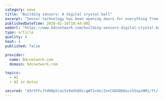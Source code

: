 ```yaml
---
category: news
title: "Building sensors: A digital crystal ball"
excerpt: "Sensor technology has been opening doors for everything from precisely measuring the impacts of climate change on sea levels to enabling driverless cars to alerting homeowners when ... Gensler is experimenting with facial recognition to inform artificial intelligence (AI). • HOK provided interiors and sustainable design for a recently ..."
publishedDateTime: 2020-02-10T18:44:00Z
webUrl: "https://www.bdcnetwork.com/building-sensors-digital-crystal-ball"
type: article
quality: 4
heat: 4
published: false

provider:
  name: Bdcnetwork.com
  domain: bdcnetwork.com

topics:
  - AI
  - AI in Autos

secured: "d3rYFFcJtd99pSrai5x9aShQ9icgWT2+Ue/ZxnCUDXQbOecs55xpsHMi/Tt/+oT2/I5U9vPtJ3CU2Y8+4a7RYKnK6Zl7iVfuM6wErYsKK4UqFkDba5M0JlbWwh+eO0eMOqbXA4lygB5cDvSWI8n4DOgnCT71M5JiEs6fJFGndf/w7/hRKQtsDWLTYeDzSHvrDi6EI7rZbmuYMZ4bFzoOhdXJjYT5ZhsRNg561XRTNQR9bEuu8bg+QlVJMtvj4joH/eQwRvE4+2BgO/H/095pDCHpCSlJx8ByYlq2vB0tDvNJMKToVbBDRlwCTrpJ+/rhK6ijQ0+2A3RyX+o94I4eauCAO9505cVtX5h8N25yqNdmvWFdaGgDuKPO0d0hkUbVmQkoh6oSUHJobDb6w1bwOqov5Qk+nPSxFWy+SUif3I5Ty7/r1haRrzIDEJFSfuoTCdVtPbjiSbl/dNpev1Og/fbgeruXlwpHXnOcEwP3P0I=;hJvrVtXy7OaFTmrPpiRZcw=="
---
```


